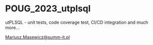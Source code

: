 # POUG_2023_utplsql
utPLSQL - unit tests, code coverage test, CI/CD integration and much more...

Mariusz.Masewicz@summ-it.pl
